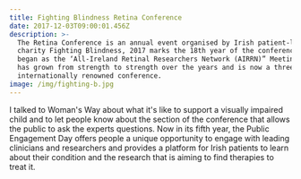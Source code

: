 ```yaml
---
title: Fighting Blindness Retina Conference
date: 2017-12-03T09:00:01.456Z
description: >-
  The Retina Conference is an annual event organised by Irish patient-led
  charity Fighting Blindness, 2017 marks the 18th year of the conference. What
  began as the ‘All-Ireland Retinal Researchers Network (AIRRN)” Meeting in 2000
  has grown from strength to strength over the years and is now a three day
  internationally renowned conference.
image: /img/fighting-b.jpg
---
```

I talked to Woman's Way about what it's like to support a visually impaired child and to let people know about the section of the conference that allows the public to ask the experts questions. Now in its fifth year, the Public Engagement Day offers people a unique opportunity to engage with leading clinicians and researchers and provides a platform for Irish patients to learn about their condition and the research that is aiming to find therapies to treat it.
